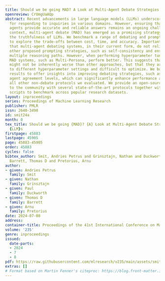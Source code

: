 ```yaml
---
title: Should we be going MAD? A Look at Multi-Agent Debate Strategies for LLMs
openreview: CrUmgUaAQp
abstract: Recent advancements in large language models (LLMs) underscore their potential
  for responding to inquiries in various domains. However, ensuring that generative
  agents provide accurate and reliable answers remains an ongoing challenge. In this
  context, multi-agent debate (MAD) has emerged as a promising strategy for enhancing
  the truthfulness of LLMs. We benchmark a range of debating and prompting strategies
  to explore the trade-offs between cost, time, and accuracy. Importantly, we find
  that multi-agent debating systems, in their current form, do not reliably outperform
  other proposed prompting strategies, such as self-consistency and ensembling using
  multiple reasoning paths. However, when performing hyperparameter tuning, several
  MAD systems, such as Multi-Persona, perform better. This suggests that MAD protocols
  might not be inherently worse than other approaches, but that they are more sensitive
  to different hyperparameter settings and difficult to optimize. We build on these
  results to offer insights into improving debating strategies, such as adjusting
  agent agreement levels, which can significantly enhance performance and even surpass
  all other non-debate protocols we evaluated. We provide an open-source repository
  to the community with several state-of-the-art protocols together with evaluation
  scripts to benchmark across popular research datasets.
layout: inproceedings
series: Proceedings of Machine Learning Research
publisher: PMLR
issn: 2640-3498
id: smit24a
month: 0
tex_title: Should we be going {MAD}? {A} Look at Multi-Agent Debate Strategies for
  {LLM}s
firstpage: 45883
lastpage: 45905
page: 45883-45905
order: 45883
cycles: false
bibtex_author: Smit, Andries Petrus and Grinsztajn, Nathan and Duckworth, Paul and
  Barrett, Thomas D and Pretorius, Arnu
author:
- given: Andries Petrus
  family: Smit
- given: Nathan
  family: Grinsztajn
- given: Paul
  family: Duckworth
- given: Thomas D
  family: Barrett
- given: Arnu
  family: Pretorius
date: 2024-07-08
address:
container-title: Proceedings of the 41st International Conference on Machine Learning
volume: '235'
genre: inproceedings
issued:
  date-parts:
  - 2024
  - 7
  - 8
pdf: https://raw.githubusercontent.com/mlresearch/v235/main/assets/smit24a/smit24a.pdf
extras: []
# Format based on Martin Fenner's citeproc: https://blog.front-matter.io/posts/citeproc-yaml-for-bibliographies/
---
```

